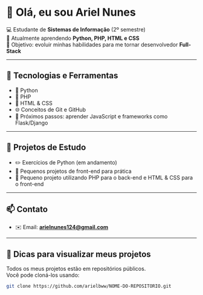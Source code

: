 # 👋 Olá, eu sou Ariel Nunes

💻 Estudante de **Sistemas de Informação** (2º semestre)  
🌱 Atualmente aprendendo **Python, PHP, HTML e CSS**  
🎯 Objetivo: evoluir minhas habilidades para me tornar desenvolvedor **Full-Stack**  

---

## 🚀 Tecnologias e Ferramentas

* 🐍 Python
* 🐘 PHP
* 🎨 HTML & CSS
* 🌐 Conceitos de Git e GitHub
* 🔧 Próximos passos: aprender JavaScript e frameworks como Flask/Django

---

## 📂 Projetos de Estudo

* ✏️ Exercícios de Python (em andamento)
* 🌱 Pequenos projetos de front-end para prática
* 🗿 Pequeno projeto utilizando PHP para o back-end e HTML & CSS para o front-end                                                                                                                                                                                                    

---

## 📫 Contato

* ✉️ Email: **arielnunes124@gmail.com**   

---

## 👀 Dicas para visualizar meus projetos

Todos os meus projetos estão em repositórios públicos.  
Você pode cloná-los usando:

```bash
git clone https://github.com/arielbww/NOME-DO-REPOSITORIO.git

